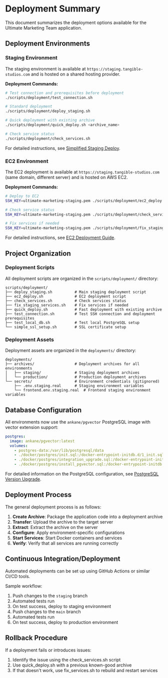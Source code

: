 # Deployment Summary

This document summarizes the deployment options available for the Ultimate Marketing Team application.

## Deployment Environments

### Staging Environment

The staging environment is available at `https://staging.tangible-studios.com` and is hosted on a shared hosting provider.

**Deployment Commands:**
```bash
# Test connection and prerequisites before deployment
./scripts/deployment/test_connection.sh

# Standard deployment 
./scripts/deployment/deploy_staging.sh

# Quick deployment with existing archive
./scripts/deployment/quick_deploy.sh <archive_name>

# Check service status
./scripts/deployment/check_services.sh
```

For detailed instructions, see [Simplified Staging Deploy](SIMPLIFIED_STAGING_DEPLOY.md).

### EC2 Environment

The EC2 deployment is available at `https://staging.tangible-studios.com` (same domain, different server) and is hosted on AWS EC2.

**Deployment Commands:**
```bash
# Deploy to EC2
SSH_KEY=ultimate-marketing-staging.pem ./scripts/deployment/ec2_deploy.sh

# Check service status
SSH_KEY=ultimate-marketing-staging.pem ./scripts/deployment/check_services.sh

# Fix services if needed
SSH_KEY=ultimate-marketing-staging.pem ./scripts/deployment/fix_staging_services.sh
```

For detailed instructions, see [EC2 Deployment Guide](EC2_DEPLOYMENT_GUIDE.md).

## Project Organization

### Deployment Scripts

All deployment scripts are organized in the `scripts/deployment/` directory:

```
scripts/deployment/
├── deploy_staging.sh          # Main staging deployment script
├── ec2_deploy.sh              # EC2 deployment script
├── check_services.sh          # Check services status
├── fix_staging_services.sh    # Fix services if needed
├── quick_deploy.sh            # Fast deployment with existing archive
├── test_connection.sh         # Test SSH connection and deployment prerequisites
├── test_local_db.sh           # Test local PostgreSQL setup
└── simple_ssl_setup.sh        # SSL certificate setup
```

### Deployment Assets

Deployment assets are organized in the `deployments/` directory:

```
deployments/
├── archives/                  # Deployment archives for all environments
│   ├── staging/               # Staging deployment archives
│   └── production/            # Production deployment archives
└── secrets/                   # Environment credentials (gitignored)
    ├── .env.staging.real      # Staging environment variables
    └── frontend.env.staging.real  # Frontend staging environment variables
```

## Database Configuration

All environments now use the `ankane/pgvector` PostgreSQL image with vector extension support:

```yaml
postgres:
  image: ankane/pgvector:latest
  volumes:
    - postgres-data:/var/lib/postgresql/data
    - ./docker/postgres/init.sql:/docker-entrypoint-initdb.d/1_init.sql
    - ./docker/postgres/integration_upgrade.sql:/docker-entrypoint-initdb.d/2_integration_upgrade.sql
    - ./docker/postgres/install_pgvector.sql:/docker-entrypoint-initdb.d/3_install_pgvector.sql
```

For detailed information on the PostgreSQL configuration, see [PostgreSQL Version Upgrade](POSTGRES_VERSION_UPGRADE.md).

## Deployment Process

The general deployment process is as follows:

1. **Create Archive**: Package the application code into a deployment archive
2. **Transfer**: Upload the archive to the target server
3. **Extract**: Extract the archive on the server
4. **Configure**: Apply environment-specific configurations
5. **Start Services**: Start Docker containers and services
6. **Verify**: Verify that all services are running correctly

## Continuous Integration/Deployment

Automated deployments can be set up using GitHub Actions or similar CI/CD tools.

Sample workflow:
1. Push changes to the `staging` branch
2. Automated tests run
3. On test success, deploy to staging environment
4. Push changes to the `main` branch
5. Automated tests run
6. On test success, deploy to production environment

## Rollback Procedure

If a deployment fails or introduces issues:

1. Identify the issue using the check_services.sh script
2. Use quick_deploy.sh with a previous known-good archive
3. If that doesn't work, use fix_services.sh to rebuild and restart services